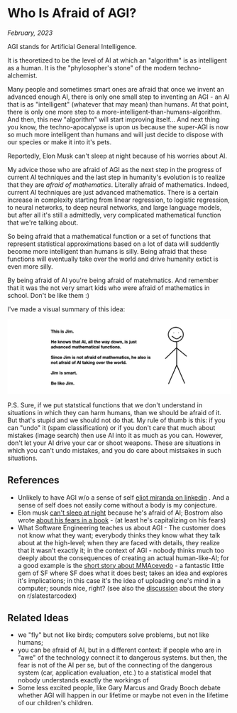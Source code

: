 # Who Is Afraid of AGI?

*February, 2023*

AGI stands for Artificial General Intelligence. 

It is theoretized to be the level of AI at which an "algorithm" is as intelligent as a human. It is the "phylosopher's stone" of the modern techno-alchemist.

Many people and sometimes smart ones are afraid that once we invent an advanced enough AI, there is only one small step to inventing an AGI - an AI that is as "intelligent" (whatever that may mean) than humans. At that point, there is only one more step to a more-intelligent-than-humans-algorithm. And then, this new "algorithm" will start improving itself... And next thing you know, the techno-apocalypse is upon us because the super-AGI is now so much more intelligent than humans and will just decide to dispose with our species or make it into it's pets. 

Reportedly, Elon Musk can't sleep at night because of his worries about AI. 

My advice those who are afraid of AGI as the next step in the progress of current AI techniques and the last step in humanity's evolution is to realize that they are *afraid of mathematics*.  Literally afraid of mathematics. Indeed, current AI techniques are just advanced mathematics. There is a certain increase in complexity starting from linear regression, to logistic regression, to neural networks, to deep neural networks, and large language models, but after all it's still a admittedly, very complicated mathematical function that we're talking about. 

So being afraid that a mathematical function or a set of functions that represent statistical approximations based on a lot of data will suddently become more intelligent than humans is silly. Being afraid that these functions will eventually take over the world and drive humanity extict is even more silly. 

By being afraid of AI you're being afraid of matehmatics. And remember that it was the not very smart kids who were afraid of mathematics in school. Don't be like them :) 

I've made a visual summary of this idea: 

![](../docs/assets/this_is_jim.png)

P.S. Sure, if we put statstical functions that we don't understand in situations in which they can harm humans, than we should be afraid of it. But that's stupid and we should not do that. My rule of thumb is this: if you can "undo" it (spam classification) or if you don't care that much about mistakes (image search) then use AI into it as much as you can. However, don't let your AI drive your car or shoot weapons. These are situations in which you can't undo mistakes, and you do care about mistsakes in such situations. 

## References

- Unlikely to have AGI w/o a sense of self [eliot miranda on linkedin](https://www.linkedin.com/feed/update/urn:li:activity:7022617377229983744/) . And a sense of self does not easily come without a body is my conjecture. 
- Elon musk [can't sleep at night](https://www.geospatialworld.net/blogs/scares-elon-musk-artificial-intelligence/) because he's afraid of AI; Bostrom also wrote [about his fears in a book](https://www.vox.com/future-perfect/2018/11/2/18053418/elon-musk-artificial-intelligence-google-deepmind-openai) - (at least he's capitalizing on his fears)
- What Software Engineering teaches us about AGI - The customer does not know what they want; everybody thinks they know what they talk about at the high-level; when they are faced with details, they realize that it wasn't exactly it; in the context of AGI - nobody thinks much too deeply about the consequences of creating an actual human-like-AI; for a good example is the [short story about MMAcevedo](https://qntm.org/mmacevedo) - a fantastic little gem of SF where SF does what it does best; takes an idea and explores it's implications; in this case it's the idea of uploading one's mind in a computer; sounds nice, right? (see also the [discussion](https://www.reddit.com/r/slatestarcodex/comments/lqr8hu/fiction_mmacevedo_the_brain_image_of_the_first/) about the story on r/slatestarcodex)

## Related Ideas
- we "fly" but not like birds; computers solve problems, but not like humans; 
- you can be afraid of AI, but in a different context: if people who are in "awe" of the technology connect it to dangerous systems. but then, the fear is not of the AI per se, but of the connecting of the dangerous system (car, application evaluation, etc.) to a statistical model that nobody understands exactly the workings of
- Some less excited people, like Gary Marcus and Grady Booch debate whether AGI will happen in our lifetime or maybe not even in the lifetime of our children's children. 